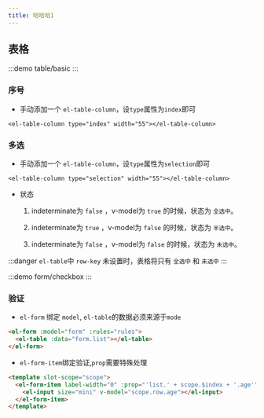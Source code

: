 ```yaml
---
title: 哈哈哈1
---
```



## 表格

:::demo 
table/basic
:::


### 序号

- 手动添加一个 `el-table-column`，设`type`属性为`index`即可

```vue
<el-table-column type="index" width="55"></el-table-column>
```

### 多选

- 手动添加一个 `el-table-column`，设`type`属性为`selection`即可

```vue
<el-table-column type="selection" width="55"></el-table-column>
```
- 状态
  1. indeterminate为 `false` ，v-model为 `true` 的时候，状态为 `全选中`。

  1. indeterminate为 `true` ，v-model为 `false` 的时候，状态为 `半选中`。

  1. indeterminate为 `false` ，v-model为 `false` 的时候，状态为 `未选中`。

:::danger
`el-table`中 `row-key` 未设置时，表格将只有 `全选中` 和 `未选中`
:::

:::demo 
form/checkbox
:::

### 验证

- `el-form` 绑定 `model`, `el-table`的数据必须来源于`mode`

```html
<el-form :model="form" :rules="rules">
  <el-table :data="form.list"></el-table>
</el-form>
```

- `el-form-item`绑定验证,`prop`需要特殊处理

```html
<template slot-scope="scope">
  <el-form-item label-width="0" :prop="'list.' + scope.$index + '.age'" :rules="form.rules.age">
    <el-input size="mini" v-model="scope.row.age"></el-input>
  </el-form-item>
</template>
```

<!-- 脚本 -->
<script setup>
import { reactive } from "vue";
</script>